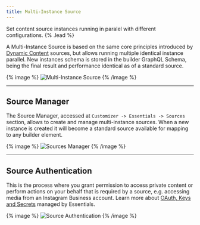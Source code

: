 ```yaml
---
title: Multi-Instance Source
---
```


Set content source instances running in paralel with different configurations. {% .lead %}

A Multi-Instance Source is based on the same core principles introduced by [Dynamic Content](https://yootheme.com/support/yootheme-pro/joomla/dynamic-content) sources, but allows running multiple identical instance parallel. New instances schema is stored in the builder GraphQL Schema, being the final result and performance identical as of a standard source.

{% image %}
![Multi-Instance Source](/assets/ytp/sources/manager-instance-multi.webp)
{% /image %}

---

## Source Manager

The Source Manager, accessed at `Customizer -> Essentials -> Sources` section, allows to create and manage multi-instance sources. When a new instance is created it will become a standard source available for mapping to any builder element.

{% image %}
![Sources Manager](/assets/ytp/sources-manager.gif)
{% /image %}

---

## Source Authentication

This is the process where you grant permission to access private content or perform actions on your behalf that is required by a source, e.g. accessing media from an Instagram Business account. Learn more about [OAuth, Keys and Secrets](/essentials-for-yoothemepro/oauth-keys-secrets) managed by Essentials.

{% image %}
![Source Authentication](/assets/ytp/sources/source-authentication.webp)
{% /image %}

